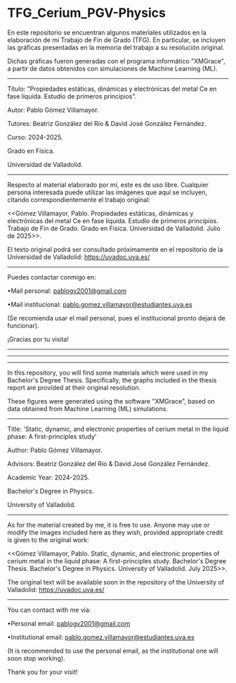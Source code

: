 # TFG_Cerium_PGV-Physics

En este repositorio se encuentran algunos materiales utilizados en la elaboración de mi Trabajo de Fin de Grado (TFG).
En particular, se incluyen las gráficas presentadas en la memoria del trabajo a su resolución original.

Dichas gráficas fueron generadas con el programa informático "XMGrace", a partir de datos obtenidos con simulaciones de Machine Learning (ML).

-----------------------------------------------------------------

Título: "Propiedades estáticas, dinámicas y electrónicas del metal Ce en fase líquida. Estudio de primeros principios".

Autor: Pablo Gómez Villamayor.

Tutores: Beatriz González del Río & David José González Fernández.

Curso: 2024-2025.


Grado en Física.

Universidad de Valladolid.

-----------------------------------------------------------------

Respecto al material elaborado por mí, este es de uso libre. Cualquier persona interesada puede utilizar las imágenes que aquí se incluyen, citando correspondientemente el trabajo original:  

<<Gómez Villamayor, Pablo. Propiedades estáticas, dinámicas y electrónicas del metal Ce en fase líquida. Estudio de primeros principios. Trabajo de Fin de Grado. Grado en Física. Universidad de Valladolid. Julio de 2025>>. 


El texto original podrá ser consultado próximamente en el repositorio de la Universidad de Valladolid: https://uvadoc.uva.es/

-----------------------------------------------------------------

Puedes contactar conmigo en:

•Mail personal:        pablogv2001@gmail.com

•Mail institucional:   pablo.gomez.villamayor@estudiantes.uva.es 

(Se recomienda usar el mail personal, pues el institucional pronto dejará de funcionar).


¡Gracias por tu visita!


_________________________________________________________________
_________________________________________________________________
_________________________________________________________________


In this repository, you will find some materials which were used in my Bachelor's Degree Thesis. 
Specifically, the graphs included in the thesis report are provided at their original resolution. 

These figures were generated using the software "XMGrace", based on data obtained from Machine Learning (ML) simulations.

-----------------------------------------------------------------

Title: 'Static, dynamic, and electronic properties of cerium metal in the liquid phase: A first-principles study'

Author: Pablo Gómez Villamayor.

Advisors: Beatriz González del Río & David José González Fernández.

Academic Year: 2024-2025.


Bachelor's Degree in Physics.

University of Valladolid.

-----------------------------------------------------------------

As for the material created by me, it is free to use. Anyone may use or modify the images included here as they wish, provided appropriate credit is given to the original work: 

<<Gómez Villamayor, Pablo. Static, dynamic, and electronic properties of cerium metal in the liquid phase: A first-principles study. Bachelor's Degree Thesis. Bachelor's Degree in Physics. University of Valladolid. July 2025>>.


The original text will be available soon in the repository of the University of Valladolid: https://uvadoc.uva.es/

-----------------------------------------------------------------

You can contact with me via:

•Personal email:       pablogv2001@gmail.com

•Institutional email:  pablo.gomez.villamayor@estudiantes.uva.es

(It is recommended to use the personal email, as the institutional one will soon stop working).


Thank you for your visit!

